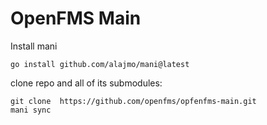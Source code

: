 # OpenFMS Main

Install mani
```
go install github.com/alajmo/mani@latest
```

clone repo and all of its submodules:
```shell
git clone  https://github.com/openfms/opfenfms-main.git
mani sync
```
